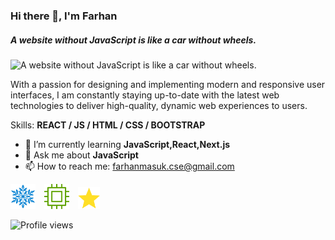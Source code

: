 ### Hi there 👋, I'm **Farhan**
#####  A website without JavaScript is like a car without wheels.
![ A website without JavaScript is like a car without wheels.](https://media.licdn.com/dms/image/C4E03AQG-r_ZGa2hWyw/profile-displayphoto-shrink_800_800/0/1647200815648?e=1689811200&v=beta&t=TGZYsN9jIoJMlJ3MglifVw22HYweTsthORYMdfKUJLY)



With a passion for designing and implementing modern and responsive user interfaces, I am constantly staying up-to-date with the latest web technologies to deliver high-quality, dynamic web experiences to users.


Skills:  **REACT / JS / HTML / CSS / BOOTSTRAP**

- 🌱 I’m currently learning **JavaScript,React,Next.js** 
- 💬 Ask me about **JavaScript** 
- 📫 How to reach me: farhanmasuk.cse@gmail.com 


  

<a href='https://archiveprogram.github.com/'><img src='https://raw.githubusercontent.com/acervenky/animated-github-badges/master/assets/acbadge.gif' width='40' height='40'></a> <a href='https://docs.github.com/en/developers'><img src='https://raw.githubusercontent.com/acervenky/animated-github-badges/master/assets/devbadge.gif' width='40' height='40'></a> <a href='https://stars.github.com/'><img src='https://raw.githubusercontent.com/acervenky/animated-github-badges/master/assets/starbadge.gif' width='35' height='35'></a> 

 

![Profile views](https://gpvc.arturio.dev/https://github.com/farhanmasuk7)  
